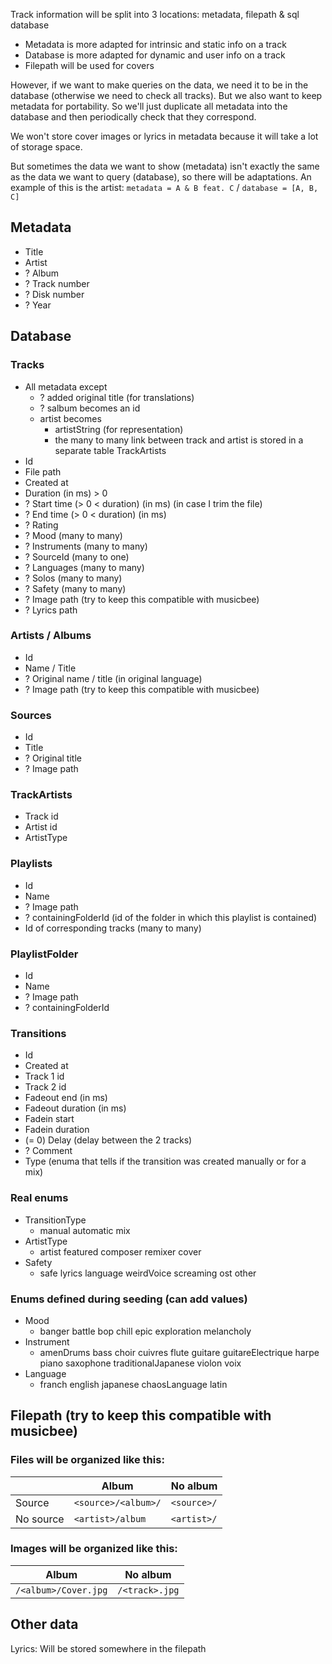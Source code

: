 Track information will be split into 3 locations: metadata, filepath & sql database

- Metadata is more adapted for intrinsic and static info on a track
- Database is more adapted for dynamic and user info on a track
- Filepath will be used for covers

However, if we want to make queries on the data, we need it to be in the database (otherwise we need to check all tracks). But we also want to keep metadata for portability. So we'll just duplicate all metadata into the database and then periodically check that they correspond.

We won't store cover images or lyrics in metadata because it will take a lot of storage space.

But sometimes the data we want to show (metadata) isn't exactly the same as the data we want to query (database), so there will be adaptations. An example of this is the artist: `metadata = A & B feat. C` / `database = [A, B, C]`

## Metadata

- Title
- Artist
- ? Album
- ? Track number
- ? Disk number
- ? Year

## Database

### Tracks

- All metadata except
  - ? added original title (for translations)
  - ? salbum becomes an id
  - artist becomes
    - artistString (for representation)
    - the many to many link between track and artist is stored in a separate table TrackArtists
- Id
- File path
- Created at
- Duration (in ms) > 0
- ? Start time (> 0 < duration) (in ms) (in case I trim the file)
- ? End time (> 0 < duration) (in ms)
- ? Rating
- ? Mood (many to many)
- ? Instruments (many to many)
- ? SourceId (many to one)
- ? Languages (many to many)
- ? Solos (many to many)
- ? Safety (many to many)
- ? Image path (try to keep this compatible with musicbee)
- ? Lyrics path

### Artists / Albums

- Id
- Name / Title
- ? Original name / title (in original language)
- ? Image path (try to keep this compatible with musicbee)

### Sources

- Id
- Title
- ? Original title
- ? Image path

### TrackArtists

- Track id
- Artist id
- ArtistType

### Playlists

- Id
- Name
- ? Image path
- ? containingFolderId (id of the folder in which this playlist is contained)
- Id of corresponding tracks (many to many)

### PlaylistFolder

- Id
- Name
- ? Image path
- ? containingFolderId

### Transitions

- Id
- Created at
- Track 1 id
- Track 2 id
- Fadeout end (in ms)
- Fadeout duration (in ms)
- Fadein start
- Fadein duration
- (= 0) Delay (delay between the 2 tracks)
- ? Comment
- Type (enuma that tells if the transition was created manually or for a mix)

### Real enums

- TransitionType
  - manual automatic mix
- ArtistType
  - artist featured composer remixer cover
- Safety
  - safe lyrics language weirdVoice screaming ost other

### Enums defined during seeding (can add values)

- Mood
  - banger battle bop chill epic exploration melancholy
- Instrument
  - amenDrums bass choir cuivres flute guitare guitareElectrique harpe piano saxophone traditionalJapanese violon voix
- Language
  - franch english japanese chaosLanguage latin

## Filepath (try to keep this compatible with musicbee)

### Files will be organized like this:

|           | Album               | No album    |
| --------- | ------------------- | ----------- |
| Source    | `<source>/<album>/` | `<source>/` |
| No source | `<artist>/album`    | `<artist>/` |

### Images will be organized like this:

| Album                | No album       |
| -------------------- | -------------- |
| `/<album>/Cover.jpg` | `/<track>.jpg` |

## Other data

Lyrics: Will be stored somewhere in the filepath
